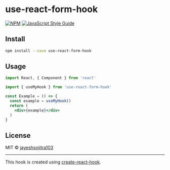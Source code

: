 # use-react-form-hook

> 

[![NPM](https://img.shields.io/npm/v/use-react-form-hook.svg)](https://www.npmjs.com/package/use-react-form-hook) [![JavaScript Style Guide](https://img.shields.io/badge/code_style-standard-brightgreen.svg)](https://standardjs.com)

## Install

```bash
npm install --save use-react-form-hook
```

## Usage

```jsx
import React, { Component } from 'react'

import { useMyHook } from 'use-react-form-hook'

const Example = () => {
  const example = useMyHook()
  return (
    <div>{example}</div>
  )
}
```

## License

MIT © [jayeshsojitra103](https://github.com/jayeshsojitra103)

---

This hook is created using [create-react-hook](https://github.com/hermanya/create-react-hook).
